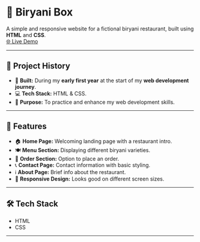 # 🌟 Biryani Box
A simple and responsive website for a fictional biryani restaurant, built using **HTML** and **CSS**.  
[🌐 Live Demo](https://praaanaav.github.io/Biryani-Box/)

---

## 📅 **Project History**
- 🚀 **Built:** During my **early first year** at the start of my **web development journey**.  
- 💻 **Tech Stack:** HTML & CSS.  
- 🎯 **Purpose:** To practice and enhance my web development skills.  

---

## 🚀 **Features**
- 🏠 **Home Page:** Welcoming landing page with a restaurant intro.  
- 🍽️ **Menu Section:** Displaying different biryani varieties.  
- 🛒 **Order Section:** Option to place an order.  
- 📞 **Contact Page:** Contact information with basic styling.  
- ℹ️ **About Page:** Brief info about the restaurant.  
- 📱 **Responsive Design:** Looks good on different screen sizes.  

---

## 🛠️ **Tech Stack**
- HTML  
- CSS  

---


